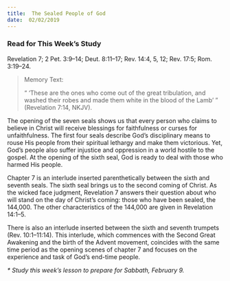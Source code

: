 ```yaml
---
title:  The Sealed People of God
date:  02/02/2019
---
```


### Read for This Week’s Study
Revelation 7; 2 Pet. 3:9–14; Deut. 8:11–17; Rev. 14:4, 5, 12; Rev. 17:5; Rom. 3:19–24.

> <p>Memory Text:</p>
> “ ‘These are the ones who come out of the great tribulation, and washed their robes and made them white in the blood of the Lamb’ ” (Revelation 7:14, NKJV).

The opening of the seven seals shows us that every person who claims to believe in Christ will receive blessings for faithfulness or curses for unfaithfulness. The first four seals describe God’s disciplinary means to rouse His people from their spiritual lethargy and make them victorious. Yet, God’s people also suffer injustice and oppression in a world hostile to the gospel. At the opening of the sixth seal, God is ready to deal with those who harmed His people.

Chapter 7 is an interlude inserted parenthetically between the sixth and seventh seals. The sixth seal brings us to the second coming of Christ. As the wicked face judgment, Revelation 7 answers their question about who will stand on the day of Christ’s coming: those who have been sealed, the 144,000. The other characteristics of the 144,000 are given in Revelation 14:1–5.

There is also an interlude inserted between the sixth and seventh trumpets (Rev. 10:1–11:14). This interlude, which commences with the Second Great Awakening and the birth of the Advent movement, coincides with the same time period as the opening scenes of chapter 7 and focuses on the experience and task of God’s end-time people.

_* Study this week’s lesson to prepare for Sabbath, February 9._